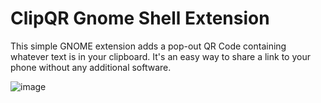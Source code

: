 # ClipQR Gnome Shell Extension
This simple GNOME extension adds a pop-out QR Code containing whatever text is in your clipboard. It's an easy way to share a link to your phone without any additional software.

![image](https://github.com/drien/gnome-shell-extension-clipqr/assets/2391118/1b706a2e-c510-4fd8-97c0-9fa8480d4e93)

